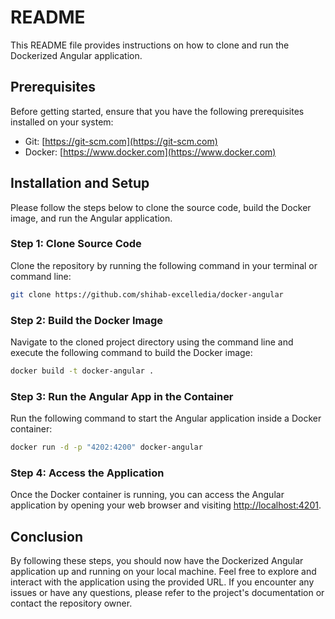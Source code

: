 # README

This README file provides instructions on how to clone and run the Dockerized Angular application.

## Prerequisites

Before getting started, ensure that you have the following prerequisites installed on your system:

- Git: [https://git-scm.com](https://git-scm.com)
- Docker: [https://www.docker.com](https://www.docker.com)

## Installation and Setup

Please follow the steps below to clone the source code, build the Docker image, and run the Angular application.

### Step 1: Clone Source Code

Clone the repository by running the following command in your terminal or command line:

```bash
git clone https://github.com/shihab-excelledia/docker-angular
```

### Step 2: Build the Docker Image

Navigate to the cloned project directory using the command line and execute the following command to build the Docker image:

```bash
docker build -t docker-angular .
```

### Step 3: Run the Angular App in the Container

Run the following command to start the Angular application inside a Docker container:

```bash
docker run -d -p "4202:4200" docker-angular
```

### Step 4: Access the Application

Once the Docker container is running, you can access the Angular application by opening your web browser and visiting [http://localhost:4201](http://localhost:4201).

## Conclusion

By following these steps, you should now have the Dockerized Angular application up and running on your local machine. Feel free to explore and interact with the application using the provided URL. If you encounter any issues or have any questions, please refer to the project's documentation or contact the repository owner.
